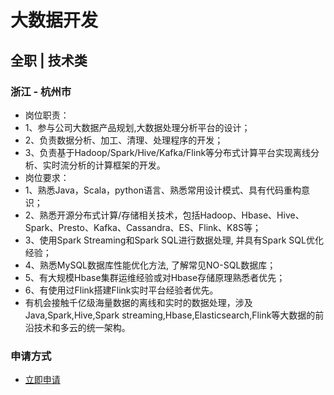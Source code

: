 
# 大数据开发
## 全职  |  技术类
### 浙江 - 杭州市

- 岗位职责：
- 1、参与公司大数据产品规划,大数据处理分析平台的设计；
- 2、负责数据分析、加工、清理、处理程序的开发；
- 3、负责基于Hadoop/Spark/Hive/Kafka/Flink等分布式计算平台实现离线分析、实时流分析的计算框架的开发。
- 岗位要求：
- 1、熟悉Java，Scala，python语言、熟悉常用设计模式、具有代码重构意识；
- 2、熟悉开源分布式计算/存储相关技术，包括Hadoop、Hbase、Hive、Spark、Presto、Kafka、Cassandra、ES、Flink、K8S等；
- 3、使用Spark Streaming和Spark SQL进行数据处理, 并具有Spark SQL优化经验；
- 4、熟悉MySQL数据库性能优化方法, 了解常见NO-SQL数据库；
- 5、有大规模Hbase集群运维经验或对Hbase存储原理熟悉者优先；
- 6、有使用过Flink搭建Flink实时平台经验者优先。
- 有机会接触千亿级海量数据的离线和实时的数据处理，涉及Java,Spark,Hive,Spark streaming,Hbase,Elasticsearch,Flink等大数据的前沿技术和多云的统一架构。
### 申请方式
- <a href="mailto:hr@tuya.com" title=yourName-大数据开发>立即申请</a>